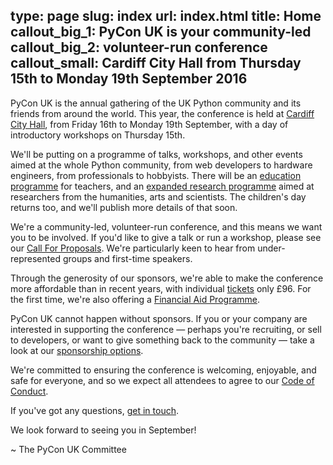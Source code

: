type: page
slug: index
url: index.html
title: Home
callout_big_1: PyCon UK is your community-led
callout_big_2: volunteer-run conference
callout_small: Cardiff City Hall from Thursday 15th to Monday 19th September 2016
---

PyCon UK is the annual gathering of the UK Python community and its friends
from around the world.  This year, the conference is held at [Cardiff City
Hall](http://www.cardiffcityhall.com/), from Friday 16th to Monday 19th
September, with a day of introductory workshops on Thursday 15th.

We'll be putting on a programme of talks, workshops, and other events aimed at
the whole Python community, from web developers to hardware engineers, from
professionals to hobbyists.  There will be an [education programme](/teachers/)
for teachers, and an [expanded research programme](/research/) aimed at
researchers from the humanities, arts and scientists.  The children's day
returns too, and we'll publish more details of that soon.

We're a community-led, volunteer-run conference, and this means we want you to
be involved.  If you'd like to give a talk or run a workshop, please see our
[Call For Proposals](/cfp/).  We're particularly keen to hear from
under-represented groups and first-time speakers.

Through the generosity of our sponsors, we're able to make the conference more
affordable than in recent years, with individual [tickets](/tickets/) only £96.
For the first time, we're also offering a [Financial Aid
Programme](/financial-aid/).

PyCon UK cannot happen without sponsors.  If you or your company are interested
in supporting the conference — perhaps you're recruiting, or sell to
developers, or want to give something back to the community — take a look at
our [sponsorship options](/sponsorship/).

We're committed to ensuring the conference is welcoming, enjoyable, and safe
for everyone, and so we expect all attendees to agree to our [Code of
Conduct](/code-of-conduct/).

If you've got any questions, [get in touch](/contact/).

We look forward to seeing you in September!

~ The PyCon UK Committee
